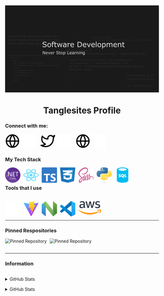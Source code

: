 **![Banner](./YouTubeBanner1.png)**

<h1 align="center">Tanglesites Profile</h1>

### Connect with me:

[![website](./icons/globe-light.svg)](https://github.com/tanglesites-git#gh-light-mode-only)
[![website](./icons/globe-dark.svg)](https://github.com/tanglesites-git#gh-dark-mode-only)
&nbsp;&nbsp;
[![website](./icons/twitter-light.svg)](https://twitter.com/tanglesite#gh-light-mode-only)
[![website](./icons/twitter-dark.svg)](https://twitter.com/tanglesite#gh-dark-mode-only)
&nbsp;&nbsp;
[![website](./icons/globe-light.svg)](https://www.linkedin.com/in/joseph-burton-96361b24a/#gh-light-mode-only)
[![website](./icons/linkedin-dark.svg)](https://www.linkedin.com/in/joseph-burton-96361b24a/#gh-dark-mode-only)

### My Tech Stack

<p>
    <img align="left" src="./icons/NET_Core_Logo.svg" alt="dotnet core icon" width="50" height="50" style="margin-right: 10px;"/>
    <img align="left" src="./icons/react-2.svg" alt="dotnet core icon" width="50" height="50" style="margin-right: 10px;"/>
    <img align="left" src="./icons/typescript-design-assets/ts-logo-128.png" alt="dotnet core icon" width="50" height="50" style="margin-right: 10px;"/>
    <img align="left" src="./icons/CSS3_logo_and_wordmark.svg" alt="dotnet core icon" width="50" height="50" style="margin-right: 10px;"/>
    <img align="left" src="./icons/sass-1.svg" alt="dotnet core icon" width="50" height="50" style="margin-right: 10px;"/>
    <img align="left" src="./icons/python-powered-w.svg" alt="dotnet core icon" width="50" height="50" style="margin-right: 10px;"/>
    <img align="left" src="./icons/sql-database-generic-svgrepo-com.svg" alt="dotnet core icon" width="50" height="50" style="margin-right: 10px;"/>
</p>

<br/><br/>

### Tools that I use

<p style="padding-block-start:16px;">
    <img align="left" src="./icons/github-mark-c791e9551fe4/github-mark/github-mark-white.svg" alt="dotnet core icon" width="50" height="50" style="margin-right: 10px;"/>
    <img align="left" src="./icons/Vitejs-logo.svg" alt="dotnet core icon" width="50" height="50" style="margin-right: 10px;"/>
    <img align="left" src="./icons/Neovim-mark.svg" alt="dotnet core icon" width="50" height="50" style="margin-right: 10px;"/>
    <img align="left" src="./icons/visual-studio-code-icons/visual-studio-code-icons/vscode.svg" alt="dotnet core icon" width="50" height="50" style="margin-right: 10px;"/>
    <img align="left" src="./icons/Amazon_Web_Services_Logo.svg" alt="dotnet core icon" width="75" style="margin-right: 10px;"/>
</p>

<br />
<br />

---

### Pinned Respositories

<p>
  <a href="https://github.com/anuraghazra/github-readme-stats">
    <img align="left" style="padding-right:10px;" src="https://github-readme-stats-rho-cyan-24.vercel.app/api/pin/?username=tanglesites-git&repo=DestinyViewer&theme=dark"  alt="Pinned Repository"/>
  </a>
  <a href="https://github.com/anuraghazra/github-readme-stats">
    <img align="left" style="padding-right:10px;" src="https://github-readme-stats-rho-cyan-24.vercel.app/api/pin/?username=tanglesites-git&repo=BudgetApp&theme=dark"  alt="Pinned Repository"/>
  </a>
</p>

<br />
<br />

---

### Information

<details align="left" style="padding-block-start:16px;display:block;">
  <summary>GitHub Stats</summary>
  
  <a href="https://github.com/anuraghazra/github-readme-stats">
<img
      align="left"
      alt="tanglesites GitHub Stats"
      src="https://github-readme-stats-rho-cyan-24.vercel.app/api?username=tanglesites-git&show_icons=true&hide_border=false&title_color=ff652f&rank_icon=github&custom_title=Tanglesites%20Stats&show=reviews,prs_merged,prs_merged_percentage&hide=stars&include_all_commits=true&icon_color=FFE400&bg_color=09131B&text_color=ffffff&border_color=0c1a25"
    />
</a>

</details>

<details align="left" style="padding-block-start:16px;display:block;">
  <summary>GitHub Stats</summary>
    <a href="https://github.com/anuraghazra/github-readme-stats">
        <img align="left"
      alt="tanglesites GitHub Stats" src="https://github-readme-stats-rho-cyan-24.vercel.app/api/top-langs/?username=tanglesites-git&custom_title=Favorite%20Languages" />
    </a>
</details>
